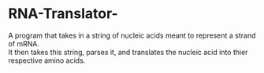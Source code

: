 # RNA-Translator-
A program that takes in a string of nucleic acids meant to represent a strand of mRNA.  
It then takes this string, parses it, and translates the nucleic acid into thier respective amino acids.
